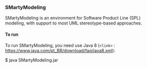 ### SMartyModeling

SMartyModeling is an environment for Software Product Line (SPL) modeling, with support to most UML stereotype-based approaches.

#### To run
To run SMartyModeling, you need use Java 8 (`<link>` : <https://www.java.com/pt_BR/download/faq/java8.xml>):

$ java SMartyModeling.jar

